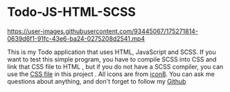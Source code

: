 # Todo-JS-HTML-SCSS


https://user-images.githubusercontent.com/93445067/175271814-0639d6f1-91fc-43e6-ba24-0275208d2541.mp4


This is my Todo application that uses HTML, JavaScript and SCSS.
If you want to test this simple program, you have to compile SCSS into CSS and link that CSS file to HTML , but if you do not have a SCSS compiler, you can use the [CSS file](https://github.com/parhamzare701/Todo-JS-HTML-SCSS-/blob/master/Desktop/Todo/style.css) in this project .
All icons are from [icon8](https://maxst.icons8.com/vue-static/landings/line-awesome/line-awesome/1.3.0/css/line-awesome.min.css).
You can ask me questions about anything,
and don't forget to follow my [Github](https://github.com/parhamzare701)
